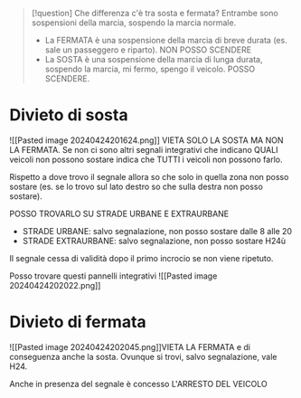 >[!question] Che differenza c'è tra sosta e fermata?
>Entrambe sono sospensioni della marcia, sospendo la marcia normale.
>- La FERMATA è una sospensione della marcia di breve durata (es. sale un passeggero e riparto). NON POSSO SCENDERE
>- La SOSTA è una sospensione della marcia di lunga durata, sospendo la marcia, mi fermo, spengo il veicolo. POSSO SCENDERE.

# Divieto di sosta
![[Pasted image 20240424201624.png]]
VIETA SOLO LA SOSTA MA NON LA FERMATA.
Se non ci sono altri segnali integrativi che indicano QUALI veicoli non possono sostare indica che TUTTI i veicoli non possono farlo.

Rispetto a dove trovo il segnale allora so che solo in quella zona non posso sostare (es. se lo trovo sul lato destro so che sulla destra non posso sostare).

POSSO TROVARLO SU STRADE URBANE E EXTRAURBANE
- STRADE URBANE: salvo segnalazione, non posso sostare dalle 8 alle 20
- STRADE EXTRAURBANE: salvo segnalazione, non posso sostare H24ù

Il segnale cessa di validità dopo il primo incrocio se non viene ripetuto.

Posso trovare questi pannelli integrativi
![[Pasted image 20240424202022.png]]


# Divieto di fermata
![[Pasted image 20240424202045.png]]VIETA LA FERMATA e di conseguenza anche la sosta.
Ovunque si trovi, salvo segnalazione, vale H24.

Anche in presenza del segnale è concesso L'ARRESTO DEL VEICOLO